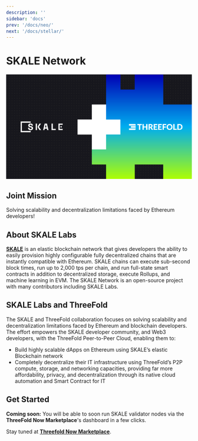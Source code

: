 ```yaml
---
description: ''
sidebar: 'docs'
prev: '/docs/neo/'
next: '/docs/stellar/'
---
```


# SKALE Network

![](./img/skale1.png)

## Joint Mission

Solving scalability and decentralization limitations faced by Ethereum developers!

## About SKALE Labs

**[SKALE](https://skale.network/)** is an elastic blockchain network that gives developers the ability to easily provision highly configurable fully decentralized chains that are instantly compatible with Ethereum. SKALE chains can execute sub-second block times, run up to 2,000 tps per chain, and run full-state smart contracts in addition to decentralized storage, execute Rollups, and machine learning in EVM. The SKALE Network is an open-source project with many contributors including SKALE Labs.

## SKALE Labs and ThreeFold

The SKALE and ThreeFold collaboration focuses on solving scalability and decentralization limitations faced by Ethereum and blockchain developers. The effort empowers the SKALE developer community, and Web3 developers, with the ThreeFold Peer-to-Peer Cloud, enabling them to:

- Build highly scalable dApps on Ethereum using SKALE’s elastic Blockchain network
- Completely decentralize their IT infrastructure using ThreeFold’s P2P compute, storage, and networking capacities, providing far more affordability, privacy, and decentralization through its native cloud automation and Smart Contract for IT

## Get Started

**Coming soon:** You will be able to soon run SKALE validator nodes via the **ThreeFold Now Marketplace**'s dashboard in a few clicks.

Stay tuned at **[Threefold Now Marketplace](https://marketplace.threefold.io)**.